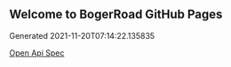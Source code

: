 ## Welcome to BogerRoad GitHub Pages

Generated 2021-11-20T07:14:22.135835

[Open Api Spec](./openapi.yaml)
